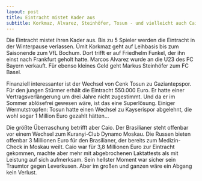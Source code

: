 ```yaml
---
layout: post
title: Eintracht mistet Kader aus
subtitle: Korkmaz, Alvarez, Steinhöfer, Tosun - und vielleicht auch Caio weg!
---
```


Die Eintracht mistet ihren Kader aus. Bis zu 5 Spieler werden die Eintracht in der Winterpause verlassen. Ümit Korkmaz geht auf Leihbasis bis zum Saisonende zum VfL Bochum. Dort trifft er auf Friedhelm Funkel, der ihn einst nach Frankfurt geholt hatte. Marcos Alvarez wurde an die U23 des FC Bayern verkauft. Für ebenso kleines Geld geht Markus Steinhöfer zum FC Basel.

Finanziell interessanter ist der Wechsel von Cenk Tosun zu Gaziantepspor. Für den jungen Stürmer erhält die Eintracht 550.000 Euro. Er hatte einer Vertragsverlängerung um drei Jahre nicht zugestimmt. Und da er im Sommer ablösefrei gewesen wäre, ist das eine Superlösung. Einiger Wermutstropfen: Tosun hatte einen Wechsel zu Kayserispor abgelehnt, die wohl sogar 1 Million Euro gezahlt hätten...

Die größte Überraschung betrifft aber Caio. Der Brasilianer steht offenbar vor einem Wechsel zum Kuranyi-Club Dynamo Moskau. Die Russen bieten offenbar 3 Millionen Euro für den Brasilianer, der bereits zum Medizin-Check in Moskau weilt. Caio war für 3,8 Millionen Euro zur Eintracht gekommen, machte aber mehr mit abgebrochenen Laktattests als mit Leistung auf sich aufmerksam. Sein hellster Moment war sicher sein Traumtor gegen Leverkusen. Aber im großen und ganzen wäre ein Abgang kein Verlust.
